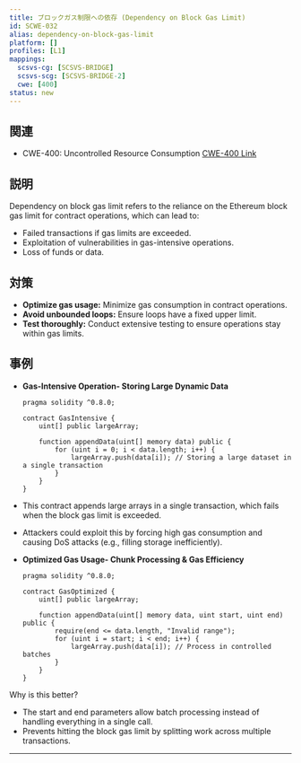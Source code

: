 ```yaml
---
title: ブロックガス制限への依存 (Dependency on Block Gas Limit)
id: SCWE-032
alias: dependency-on-block-gas-limit
platform: []
profiles: [L1]
mappings:
  scsvs-cg: [SCSVS-BRIDGE]
  scsvs-scg: [SCSVS-BRIDGE-2]
  cwe: [400]
status: new
---
```


## 関連
- CWE-400: Uncontrolled Resource Consumption
  [CWE-400 Link](https://cwe.mitre.org/data/definitions/400.html)

## 説明
Dependency on block gas limit refers to the reliance on the Ethereum block gas limit for contract operations, which can lead to:
- Failed transactions if gas limits are exceeded.
- Exploitation of vulnerabilities in gas-intensive operations.
- Loss of funds or data.

## 対策
- **Optimize gas usage:** Minimize gas consumption in contract operations.
- **Avoid unbounded loops:** Ensure loops have a fixed upper limit.
- **Test thoroughly:** Conduct extensive testing to ensure operations stay within gas limits.

## 事例
- **Gas-Intensive Operation- Storing Large Dynamic Data**
    ```solidity
    pragma solidity ^0.8.0;

    contract GasIntensive {
        uint[] public largeArray;

        function appendData(uint[] memory data) public {
            for (uint i = 0; i < data.length; i++) {
                largeArray.push(data[i]); // Storing a large dataset in a single transaction
            }
        }
    }
    ```
- This contract appends large arrays in a single transaction, which fails when the block gas limit is exceeded.
- Attackers could exploit this by forcing high gas consumption and causing DoS attacks (e.g., filling storage inefficiently).

- **Optimized Gas Usage- Chunk Processing & Gas Efficiency**
    ```solidity
    pragma solidity ^0.8.0;

    contract GasOptimized {
        uint[] public largeArray;

        function appendData(uint[] memory data, uint start, uint end) public {
            require(end <= data.length, "Invalid range");
            for (uint i = start; i < end; i++) {
                largeArray.push(data[i]); // Process in controlled batches
            }
        }
    }
    ```

Why is this better?
- The start and end parameters allow batch processing instead of handling everything in a single call.
- Prevents hitting the block gas limit by splitting work across multiple transactions.
---
